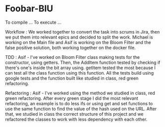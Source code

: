 # Foobar-BIU
To compile ...
To execute ...

Workflow :
We worked together to convert the task into scrums in Jira, then we put them into relevant epics and decided to split the work.
Michael is working on the Main file and Asif is working on the Bloom Filter and the false positive solution, both working together on the docker file.

TDD :
Asif - I've worked on Bloom Filter class making tests for the constructor, using getters. Then, the AddItem function tested by checking if there's one's inside
the bit array using. getItem tested the most because I can test all the class function using this function.
All the tests build using google tests and the function built like studied in class, red green refactoring.

Refactoring : 
Asif - I've worked using the method we studied in class, red green refactoring.
After every green stage I did the most relevant refactoring, an example is to do less ifs or using get and set functions to use the same function to
find the value of the hash used on the URL. After that, we studied in class the correct structure of this project and we refactored the classes to 
work with less dependency with each other.
